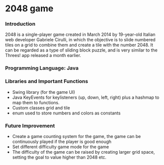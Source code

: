 # 2048 game
### Introduction
2048 is a single-player game created in March 2014 by 19-year-old Italian web developer Gabriele Cirulli, in which the objective is to slide numbered tiles on a grid to combine them and create a tile with the number 2048. It can be regarded as a type of sliding block puzzle, and is very similar to the Threes! app released a month earlier.
### Programming Language: Java
### Libraries and Important Functions
- Swing library (for the game UI)
- Java KeyEvents for keylisteners (up, down, left, right) plus a hashmap to map them to functions.
- Custom classes grid and tile
- enum used to store numbers and colors as constants
### Future Improvement
- Create a game counting system for the game, the game can be continuously played if the player is good enough
- Set different difficulty game mode for the game
- The difficulty of the game can be raised by creating larger grid space, setting the goal to value higher than 2048 etc.

